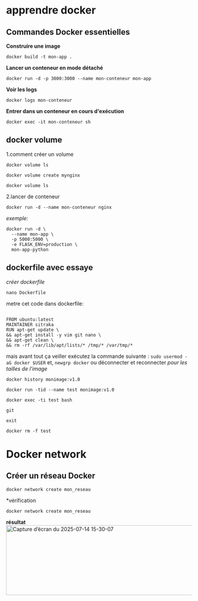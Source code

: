 # apprendre docker 
## Commandes Docker essentielles

**Construire une image**
``` 
docker build -t mon-app . 

```
**Lancer un conteneur en mode détaché**
```
docker run -d -p 3000:3000 --name mon-conteneur mon-app
```

**Voir les logs**
```
docker logs mon-conteneur
```

**Entrer dans un conteneur en cours d'exécution**
```
docker exec -it mon-conteneur sh
```

## docker volume
1.comment créer un volume
```
docker volume ls 

```

```
docker volume create mynginx 
```

```
docker volume ls 
```
2.lancer de conteneur
```
docker run -d --name mon-conteneur nginx 
```
*exemple:*
```
docker run -d \
  --name mon-app \
  -p 5000:5000 \
  -e FLASK_ENV=production \
  mon-app-python
```
  ## dockerfile avec essaye
*créer dockerfile* 
```
nano Dockerfile

```

metre cet code dans dockerfile:
```

FROM ubuntu:latest
MAINTAINER sitraka
RUN apt-get update \
&& apt-get install -y vim git nano \
&& apt-get clean \
&& rm -rf /var/lib/apt/lists/* /tmp/* /var/tmp/*

```
mais avant tout ça veiller exécutez la commande suivante :
``` sudo usermod -aG docker $USER ```
et,
``` newgrp docker ``` ou déconnecter et reconnecter
*pour les tailles de l'image*
```
docker history monimage:v1.0
 ```
``` 
docker run -tid --name test monimage:v1.0

```
``` 
docker exec -ti test bash
```
``` 
git

```
``` 
exit

```
``` 
docker rm -f test

``` 
# Docker network 
## Créer un réseau Docker
```
docker network create mon_reseau

```
*vérification
```
docker network create mon_reseau
```
**résultat**
<img width="806" height="190" alt="Capture d’écran du 2025-07-14 15-30-07" src="https://github.com/user-attachments/assets/1e89d6f5-3e3e-47d0-8c17-ef151ac1bd4d" />
